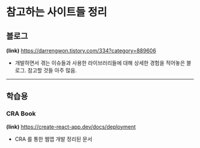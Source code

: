 # 참고하는 사이트들 정리

## 블로그

**(link)** https://darrengwon.tistory.com/334?category=889606

- 개발하면서 겪는 이슈들과 사용한 라이브러리들에 대해 상세한 경험을 적어놓은 블로그. 참고할 것들 아주 많음.

---

## 학습용

### CRA Book

**(link)** https://create-react-app.dev/docs/deployment

- CRA 를 통한 웹앱 개발 정리된 문서

